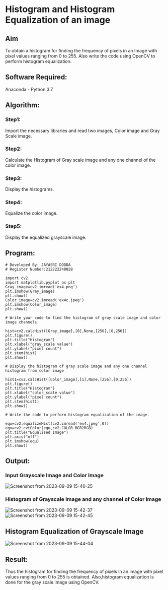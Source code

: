 
# Histogram and Histogram Equalization of an image
## Aim
To obtain a histogram for finding the frequency of pixels in an Image with pixel values ranging from 0 to 255. Also write the code using OpenCV to perform histogram equalization.

## Software Required:
Anaconda - Python 3.7

## Algorithm:
### Step1:
Import the necessary libraries and read two images, Color image and Gray Scale image.

### Step2:
Calculate the Histogram of Gray scale image and any one channel of the color image.

### Step3:
Display the histograms.

### Step4:
Equalize the color image.

### Step5:
Display the equalized grayscale image.

## Program:
```
# Developed By: JAYASRI DODDA
# Register Number:212222240028
```
```
import cv2
import matplotlib.pyplot as plt
Gray_image=cv2.imread('ex4.png')
plt.imshow(Gray_image)
plt.show()
Color_image=cv2.imread('ex4c.jpeg')
plt.imshow(Color_image)
plt.show()

# Write your code to find the histogram of gray scale image and color image channels.

hist=cv2.calcHist([Gray_image],[0],None,[256],[0,256])
plt.figure()
plt.title("Histogram")
plt.xlabel("gray_scale value")
plt.ylabel("pixel count")
plt.stem(hist)
plt.show()

# Display the histogram of gray scale image and any one channel histogram from color image

hist1=cv2.calcHist([Color_image],[1],None,[256],[0,256])
plt.figure()
plt.title("Histogram")
plt.xlabel("color_scale value")
plt.ylabel("pixel count")
plt.stem(hist1)
plt.show()

# Write the code to perform histogram equalization of the image. 

equ=cv2.equalizeHist(cv2.imread('ex4.jpeg',0))
equ=cv2.cvtColor(equ,cv2.COLOR_BGR2RGB)
plt.title("Equalised Image")
plt.axis("off")
plt.imshow(equ)
plt.show()

```
## Output:
### Input Grayscale Image and Color Image
![Screenshot from 2023-09-09 15-40-25](https://github.com/jayasridodda/HISTOGRAM/assets/123259278/a8e0054b-7df8-4f00-abbb-c067f8889003)

### Histogram of Grayscale Image and any channel of Color Image
![Screenshot from 2023-09-09 15-42-37](https://github.com/jayasridodda/HISTOGRAM/assets/123259278/ac53333d-a1f3-4863-bd6a-3cf63dbea0a4)
![Screenshot from 2023-09-09 15-42-45](https://github.com/jayasridodda/HISTOGRAM/assets/123259278/50353ec6-1803-4a4d-968d-3c4594ec3e9f)

## Histogram Equalization of Grayscale Image
![Screenshot from 2023-09-09 15-44-04](https://github.com/jayasridodda/HISTOGRAM/assets/123259278/9eaba6a3-5617-421f-b300-c5d3ea4a7de4)


## Result: 
Thus the histogram for finding the frequency of pixels in an image with pixel values ranging from 0 to 255 is obtained. Also,histogram equalization is done for the gray scale image using OpenCV.
